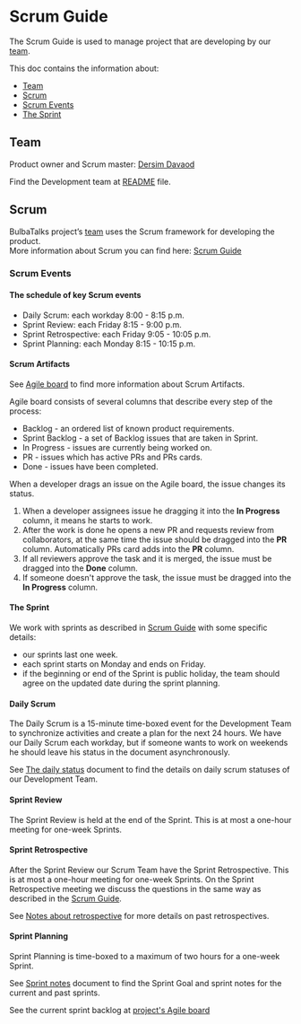 # Scrum Guide 

The Scrum Guide is used to manage project that are developing by our [team](#team).

This doc contains the information about:

 - [Team](#team)
 - [Scrum](#scrum)  
 - [Scrum Events](#scrum-events)  
 - [The Sprint](#the-sprint)
 
## Team

Product owner and Scrum master: [Dersim Davaod](https://github.com/dersim-davaod)

Find the Development team at [README](../README.md#authors) file.

## Scrum

BulbaTalks project’s [team](#team) uses the Scrum framework for developing the product.  
More information about Scrum you can find here: [Scrum Guide](https://www.scrumguides.org/docs/scrumguide/v2017/2017-Scrum-Guide-US.pdf#zoom=100) 


### Scrum Events

#### The schedule of key Scrum events

 * Daily Scrum: each workday 8:00 - 8:15 p.m.
 * Sprint Review: each Friday 8:15 - 9:00 p.m.
 * Sprint Retrospective: each Friday 9:05 - 10:05 p.m.
 * Sprint Planning: each Monday 8:15 - 10:15 p.m.

#### Scrum Artifacts

See [Agile board](https://github.com/dersim-davaod/CocoaHeads-iOS-School-Twitter-project/projects/1) to find more information about Scrum Artifacts.

Agile board consists of several columns that describe every step of the process:

 - Backlog - an ordered list of known product requirements.
 - Sprint Backlog - a set of Backlog issues that are taken in Sprint.
 - In Progress - issues are currently being worked on.
 - PR - issues which has active PRs and PRs cards.
 - Done - issues have been completed.

When a developer drags an issue on the Agile board, the issue changes its status.
 1. When a developer assignees issue he dragging it into the **In Progress** column, it means he starts to work. 
 1. After the work is done he opens a new PR and requests review from collaborators, at the same time the issue should be dragged into the **PR** column. Automatically PRs card adds into the **PR** column. 
 1. If all reviewers approve the task and it is merged, the issue must be dragged into the **Done** column.
 1. If someone doesn't approve the task, the issue must be dragged into the **In Progress** column. 

#### The Sprint

We work with sprints as described in [Scrum Guide](#scrum) with some specific details:

 - our sprints last one week.
 - each sprint starts on Monday and ends on Friday.
 - if the beginning or end of the Sprint is public holiday, the team should agree on the updated date during the sprint planning.

#### Daily Scrum

The Daily Scrum is a 15-minute time-boxed event for the Development Team to synchronize activities and create a plan for the next 24 hours. We have our Daily Scrum each workday, but if someone wants to work on weekends he should leave his status in the document asynchronously.

See [The daily status](https://docs.google.com/spreadsheets/d/1swL2wWhy6hZb2XJzyvXoQbx3UiBeuGJYmSXoTl4N0NA/edit#gid=0) document to find the details on daily scrum statuses of our Development Team.

#### Sprint Review

The Sprint Review is held at the end of the Sprint. This is at most a one-hour meeting for one-week Sprints.

#### Sprint Retrospective

After the Sprint Review our Scrum Team have the Sprint Retrospective. This is at most a one-hour meeting for one-week Sprints. On the Sprint Retrospective meeting we discuss the questions in the same way as described in the [Scrum Guide](#scrum).

See [Notes about retrospective](https://docs.google.com/spreadsheets/d/17-9C6O2Z3nYUSz6iaBnfQODPEN3vocRj19LgzYjfdxg/edit#gid=0) for more details on past retrospectives.

#### Sprint Planning

Sprint Planning is time-boxed to a maximum of two hours for a one-week Sprint.

See [Sprint notes](https://docs.google.com/document/d/1PxbVa85ZyZQN0tlnibdIgxR1PC301dWRXumpPnWi33w/edit) document to find the Sprint Goal and sprint notes for the current and past sprints.

See the current sprint backlog at [project's Agile board](#scrum-artifacts) 